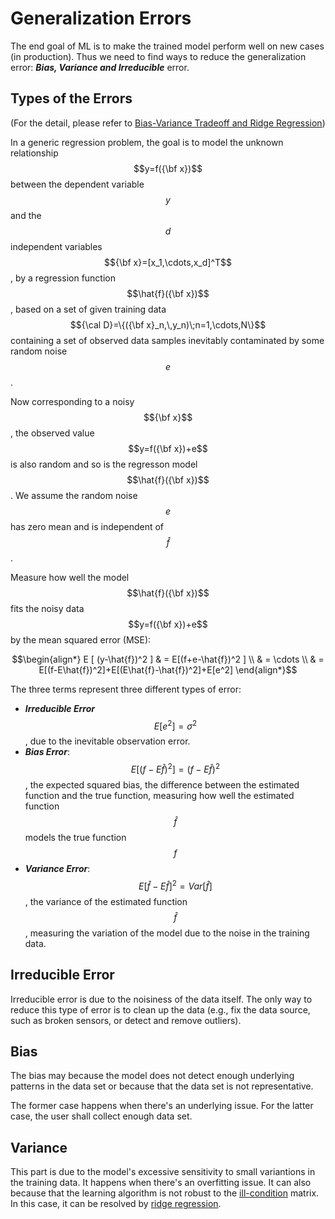 <script id="MathJax-script" async src="https://cdn.jsdelivr.net/npm/mathjax@3/es5/tex-mml-chtml.js"></script>

# Generalization Errors

The end goal of ML is to make the trained model
perform well on new cases (in production).
Thus we need to find ways to reduce the generalization
error: ***Bias, Variance and Irreducible*** error.

## Types of the Errors

(For the detail, please refer to
[Bias-Variance Tradeoff and Ridge Regression][Bias-Variance Tradeoff])

In a generic regression problem, the goal is to
model the unknown relationship $$y=f({\bf x})$$
between the dependent variable $$y$$ and the $$d$$
independent variables $${\bf x}=[x_1,\cdots,x_d]^T$$,
by a regression function $$\hat{f}({\bf x})$$,
based on a set of given training data $${\cal D}=\{({\bf x}_n,\,y_n)\;n=1,\cdots,N\}$$
containing a set of observed data samples inevitably
contaminated by some random noise $$e$$.

Now corresponding to a noisy $${\bf x}$$, the observed value
$$y=f({\bf x})+e$$ is also random and so is the
regresson model $$\hat{f}({\bf x})$$.
We assume the random noise $$e$$ has zero mean
and is independent of $$\hat{f}$$.

Measure how well the model $$\hat{f}({\bf x})$$ fits
the noisy data $$y=f({\bf x})+e$$ by the mean squared error (MSE):

$$\begin{align*} E [ (y-\hat{f})^2 ]
& = E[(f+e-\hat{f})^2 ] \\
& = \cdots \\
& = E[(f-E\hat{f})^2]+E[(E\hat{f}-\hat{f})^2]+E[e^2]
\end{align*}$$

The three terms represent three different types of error:

* ***Irreducible Error*** $$E[e^2]=\sigma^2$$, due to
  the inevitable observation error.
* ***Bias Error***: $$E[(f-E\hat{f})^2]=(f-E\hat{f})^2$$,
  the expected squared bias, the difference between
  the estimated function and the true function, measuring
  how well the estimated function $$\hat{f}$$ models
  the true function $$f$$
* ***Variance Error***: $$E[\hat{f}-E\hat{f}]^2=Var[\hat{f}]$$,
  the variance of the estimated function $$\hat{f}$$,
  measuring the variation of the model
  due to the noise in the training data.

## Irreducible Error

Irreducible error is due to the noisiness of
the data itself. The only way to reduce this
type of error is to clean up the data (e.g.,
fix the data source, such as broken sensors,
or detect and remove outliers).

## Bias

The bias may because the model does not
detect enough underlying patterns in the
data set or because that the
data set is not representative.

The former case happens when there's
an underlying issue. For the latter case, the user
shall collect enough data set.

## Variance

This part is due to the model's excessive
sensitivity to small variantions in the
training data. It happens when there's
an overfitting issue. It can also because
that the learning algorithm is not
robust to the [ill-condition][condition number] matrix.
In this case, it can be resolved by [ridge regression](./algorithms/ridge_regression.md).

[Bias-Variance Tradeoff]: http://fourier.eng.hmc.edu/e176/lectures/ch7/node11.html
[condition number]: https://en.wikipedia.org/wiki/Condition_number#Matrices
